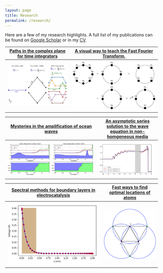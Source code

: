 ```yaml
---
layout: page
title: Research
permalink: /research/
---
```


Here are a few of my research highlights. A full list of my publications can be found on [Google Scholar](https://scholar.google.com/citations?user=-Go8DD4AAAAJ&hl=en) or in my [CV](pdfs/CV_Jithin_Nov2022.pdf).

[Paths in the complex plane for time integrators](https://arxiv.org/abs/2110.04402)            |  [A visual way to teach the Fast Fourier Transform.](https://sinews.siam.org/Details-Page/a-visual-way-to-teach-the-fast-fourier-transform)
:-------------------------:|:-------------------------:
![](pp1.jpg)  |  ![](pp4.jpg)

[Mysteries in the amplification of ocean waves](https://arxiv.org/abs/1901.04148)            |  [An asymptotic series solution to the wave equation in non-homgeneous media](https://arxiv.org/abs/1901.04158)
:-------------------------:|:-------------------------:
![](shoal1.jpg) | ![](pp3.jpg)

[Spectral methods for boundary layers in electrocatalysis]()            |  [Fast ways to find optimal locations of atoms](https://link.springer.com/chapter/10.1007/978-3-030-50426-7_13)
:-------------------------:|:-------------------------:
![](pp2.jpg)  |  ![](pp5.png)
